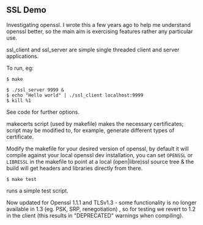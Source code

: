 ## SSL Demo

Investigating openssl. I wrote this a few years ago to help me understand openssl better, so the main aim is exercising features rather any particular use.

ssl_client and ssl_server are simple single threaded client and server applications.

To run, eg:

```
$ make

$ ./ssl_server 9999 &
$ echo "Hello world" | ./ssl_client localhost:9999
$ kill %1
```

See code for further options.

makecerts script (used by makefile) makes the necessary certificates; script may be modified
to, for example, generate different types of certificate.

Modify the makefile for your desired version of openssl, by default it will
compile against your local openssl dev installation, you can set `OPENSSL` or `LIBRESSL`
in the makefile to point at a local (open|libre)ssl source tree & the build will
get headers and libraries directly from there.

```
$ make test
```

runs a simple test script.

Now updated for Openssl 1.1.1 and TLSv1.3 - some functionality is no longer available
in 1.3 (eg. PSK, SRP, renegotiation) , so for testing we revert to 1.2 in the client
(this results in "DEPRECATED" warnings when compiling).
